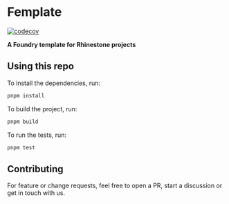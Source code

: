 # Femplate

[![codecov](https://codecov.io/gh/highskore/femplate/branch/main/graph/badge.svg)](https://codecov.io/gh/highskore/femplate)

**A Foundry template for Rhinestone projects**

## Using this repo

To install the dependencies, run:

```bash
pnpm install
```

To build the project, run:

```bash
pnpm build
```

To run the tests, run:

```bash
pnpm test
```

## Contributing

For feature or change requests, feel free to open a PR, start a discussion or get in touch with us.
